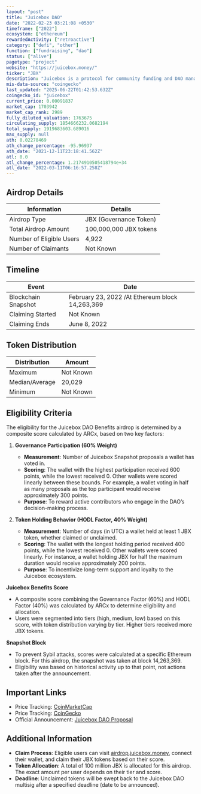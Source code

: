 ```yaml
---
layout: "post"
title: "Juicebox DAO"
date: "2022-02-23 03:21:08 +0530"
timeframe: ["2022"]
ecosystem: ["ethereum"]
rewardedActivity: ["retroactive"]
category: ["defi", "other"]
function: ["fundraising", "dao"]
status: ["alive"]
pagetype: "project"
website: "https://juicebox.money/"
ticker: "JBX"
description: "Juicebox is a protocol for community funding and DAO management, enabling projects to raise funds in a transparent and decentralized manner."
mis-data-source: "coingecko"
last_updated: "2025-06-22T01:42:53.632Z"
coingecko_id: "juicebox"
current_price: 0.00091837
market_cap: 1703942
market_cap_rank: 2989
fully_diluted_valuation: 1763675
circulating_supply: 1854666232.0682194
total_supply: 1919683603.689016
max_supply: null
ath: 0.02278469
ath_change_percentage: -95.96937
ath_date: "2021-12-11T23:18:41.562Z"
atl: 0.0
atl_change_percentage: 1.2174910505418794e+34
atl_date: "2022-03-11T06:16:57.258Z"
---
```


## Airdrop Details

| Information              | Details                |
| ------------------------ | ---------------------- |
| Airdrop Type             | JBX (Governance Token) |
| Total Airdrop Amount     | 100,000,000 JBX tokens |
| Number of Eligible Users | 4,922                  |
| Number of Claimants      | Not Known              |

## Timeline

| Event               | Date                                            |
| ------------------- | ----------------------------------------------- |
| Blockchain Snapshot | February 23, 2022 /At Ethereum block 14,263,369 |
| Claiming Started    | Not Known                                       |
| Claiming Ends       | June 8, 2022                                    |

## Token Distribution

| Distribution   | Amount    |
| -------------- | --------- |
| Maximum        | Not Known |
| Median/Average | 20,029    |
| Minimum        | Not Known |

## Eligibility Criteria

The eligibility for the Juicebox DAO Benefits airdrop is determined by a composite score calculated by ARCx, based on two key factors:

1. **Governance Participation (60% Weight)**

   - **Measurement**: Number of Juicebox Snapshot proposals a wallet has voted in.
   - **Scoring**: The wallet with the highest participation received 600 points, while the lowest received 0. Other wallets were scored linearly between these bounds. For example, a wallet voting in half as many proposals as the top participant would receive approximately 300 points.
   - **Purpose**: To reward active contributors who engage in the DAO’s decision-making process.

2. **Token Holding Behavior (HODL Factor, 40% Weight)**
   - **Measurement**: Number of days (in UTC) a wallet held at least 1 JBX token, whether claimed or unclaimed.
   - **Scoring**: The wallet with the longest holding period received 400 points, while the lowest received 0. Other wallets were scored linearly. For instance, a wallet holding JBX for half the maximum duration would receive approximately 200 points.
   - **Purpose**: To incentivize long-term support and loyalty to the Juicebox ecosystem.

**Juicebox Benefits Score**

- A composite score combining the Governance Factor (60%) and HODL Factor (40%) was calculated by ARCx to determine eligibility and allocation.
- Users were segmented into tiers (high, medium, low) based on this score, with token distribution varying by tier. Higher tiers received more JBX tokens.

**Snapshot Block**

- To prevent Sybil attacks, scores were calculated at a specific Ethereum block. For this airdrop, the snapshot was taken at block 14,263,369.
- Eligibility was based on historical activity up to that point, not actions taken after the announcement.

## Important Links

- Price Tracking: [CoinMarketCap](https://coinmarketcap.com/currencies/juicebox/)
- Price Tracking: [CoinGecko](https://www.coingecko.com/en/coins/juicebox/)
- Official Announcement: [Juicebox DAO Proposal](https://snapshot.box/#/s:jbdao.eth/proposal/0xd10c56f453851063665241417642352beaf8816aca062c29f98b1f5154ff3cdd)

## Additional Information

- **Claim Process**: Eligible users can visit [airdrop.juicebox.money](https://airdrop.juicebox.money/), connect their wallet, and claim their JBX tokens based on their score.
- **Token Allocation**: A total of 100 million JBX is allocated for this airdrop. The exact amount per user depends on their tier and score.
- **Deadline**: Unclaimed tokens will be swept back to the Juicebox DAO multisig after a specified deadline (date to be announced).